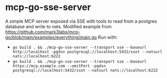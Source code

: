# mcp-go-sse-server

A simple MCP server exposed via SSE with tools to read from a postgres database and write to nats.
Modified example from https://github.com/mark3labs/mcp-go/blob/main/examples/everything/main.go
Run with:
- `go build . && ./mcp-go-sse-server --transport sse --baseurl http://localhost -pgdsn postgresql://localhost:5432/ssot --natsurl nats://localhost:6222`
- `go build . && ./mcp-go-sse-server --transport sse --baseurl https://mcp.example.com --omitPort -pgdsn postgresql://localhost:5432/ssot --natsurl nats://localhost:6222`
